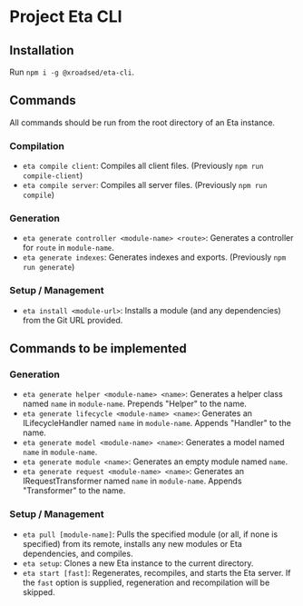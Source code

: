 # Project Eta CLI

## Installation

Run `npm i -g @xroadsed/eta-cli`.

## Commands

All commands should be run from the root directory of an Eta instance.

### Compilation

- `eta compile client`: Compiles all client files. (Previously `npm run compile-client`)
- `eta compile server`: Compiles all server files. (Previously `npm run compile`)

### Generation

- `eta generate controller <module-name> <route>`: Generates a controller for `route` in `module-name`.
- `eta generate indexes`: Generates indexes and exports. (Previously `npm run generate`)

### Setup / Management

- `eta install <module-url>`: Installs a module (and any dependencies) from the Git URL provided.

## Commands to be implemented

### Generation

- `eta generate helper <module-name> <name>`: Generates a helper class named `name` in `module-name`. Prepends "Helper" to the name.
- `eta generate lifecycle <module-name> <name>`: Generates an ILifecycleHandler named `name` in `module-name`. Appends "Handler" to the name.
- `eta generate model <module-name> <name>`: Generates a model named `name` in `module-name`.
- `eta generate module <name>`: Generates an empty module named `name`.
- `eta generate request <module-name> <name>`: Generates an IRequestTransformer named `name` in `module-name`. Appends "Transformer" to the name.

### Setup / Management

- `eta pull [module-name]`: Pulls the specified module (or all, if none is specified) from its remote, installs any new modules or Eta dependencies, and compiles.
- `eta setup`: Clones a new Eta instance to the current directory.
- `eta start [fast]`: Regenerates, recompiles, and starts the Eta server. If the `fast` option is supplied, regeneration and recompilation will be skipped.

